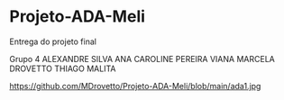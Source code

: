 # Projeto-ADA-Meli
Entrega do projeto final

Grupo 4
ALEXANDRE SILVA
ANA CAROLINE PEREIRA VIANA
MARCELA DROVETTO
THIAGO MALITA

https://github.com/MDrovetto/Projeto-ADA-Meli/blob/main/ada1.jpg
